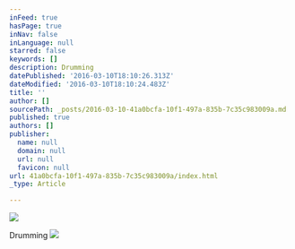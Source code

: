 ```yaml
---
inFeed: true
hasPage: true
inNav: false
inLanguage: null
starred: false
keywords: []
description: Drumming
datePublished: '2016-03-10T18:10:26.313Z'
dateModified: '2016-03-10T18:10:24.483Z'
title: ''
author: []
sourcePath: _posts/2016-03-10-41a0bcfa-10f1-497a-835b-7c35c983009a.md
published: true
authors: []
publisher:
  name: null
  domain: null
  url: null
  favicon: null
url: 41a0bcfa-10f1-497a-835b-7c35c983009a/index.html
_type: Article

---
```

![](https://the-grid-user-content.s3-us-west-2.amazonaws.com/48cd08a1-4bd2-4ea9-bbba-a888e975a524.jpg)

Drumming
![](https://s3-us-west-2.amazonaws.com/the-grid-img/p/28d8366753fa5c3f283f604c846de5db0a793c79.jpg)